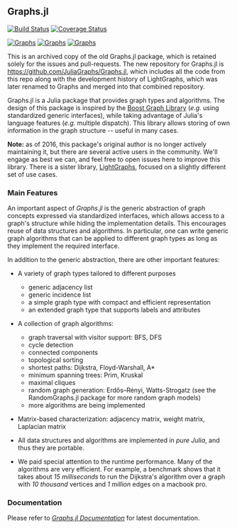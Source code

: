 ## Graphs.jl

[![Build Status](https://travis-ci.org/JuliaAttic/Graphs.jl.svg?branch=master)](https://travis-ci.org/JuliaAttic/Graphs.jl)
[![Coverage Status](https://img.shields.io/coveralls/JuliaAttic/Graphs.jl.svg)](https://coveralls.io/r/JuliaAttic/Graphs.jl?branch=master)

[![Graphs](http://pkg.julialang.org/badges/Graphs_0.6.svg)](http://pkg.julialang.org/?pkg=Graphs&ver=0.6)
[![Graphs](http://pkg.julialang.org/badges/Graphs_0.7.svg)](http://pkg.julialang.org/?pkg=Graphs&ver=0.7)
[![Graphs](http://pkg.julialang.org/badges/Graphs_1.0.svg)](http://pkg.julialang.org/?pkg=Graphs&ver=1.0)

This is an archived copy of the old Graphs.jl package, which is retained solely for the issues and pull-requests.
The new repository for Graphs.jl is https://github.com/JuliaGraphs/Graphs.jl, which includes all the code from this repo along with the development history of LightGraphs, which was later renamed to Graphs and merged into that combined repository.

Graphs.jl is a Julia package that provides graph types and algorithms. The design of this package is inspired by the [Boost Graph Library](http://www.boost.org/doc/libs/1_53_0/libs/graph/doc/index.html) (*e.g.* using standardized generic interfaces), while taking advantage of Julia's language features (*e.g.* multiple dispatch). This library allows storing of own information in the graph structure -- useful in many cases.

**Note:** as of 2016, this package's original author is no longer actively maintaining it, but there are several active users in the community. We'll engage as best we can, and feel free to open issues here to improve this library. There is a sister library, [LightGraphs](https://github.com/JuliaGraphs/LightGraphs.jl), focused on a slightly different set of use cases.

### Main Features

An important aspect of *Graphs.jl* is the generic abstraction of graph concepts expressed via standardized interfaces, which allows access to a graph's structure while hiding the implementation details. This encourages reuse of data structures and algorithms. In particular, one can write generic graph algorithms that can be applied to different graph types as long as they implement the required interface.

In addition to the generic abstraction, there are other important features:

* A variety of graph types tailored to different purposes
    - generic adjacency list
    - generic incidence list
    - a simple graph type with compact and efficient representation
    - an extended graph type that supports labels and attributes

* A collection of graph algorithms:
    - graph traversal with visitor support: BFS, DFS
    - cycle detection
    - connected components
    - topological sorting
    - shortest paths: Dijkstra, Floyd-Warshall, A\*
    - minimum spanning trees: Prim, Kruskal
    - maximal cliques
    - random graph generation: Erdős–Rényi, Watts-Strogatz (see the
      RandomGraphs.jl package for more random graph models)
    - more algorithms are being implemented

* Matrix-based characterization: adjacency matrix, weight matrix, Laplacian matrix

* All data structures and algorithms are implemented in *pure Julia*, and thus they are portable.

* We paid special attention to the runtime performance. Many of the algorithms are very efficient. For example, a benchmark shows that it takes about *15 milliseconds* to run the Dijkstra's algorithm over a graph with *10 thousand* vertices and *1 million*  edges on a macbook pro.


### Documentation

Please refer to [*Graphs.jl Documentation*](http://graphsjl-docs.readthedocs.org/en/latest/) for latest documentation.
